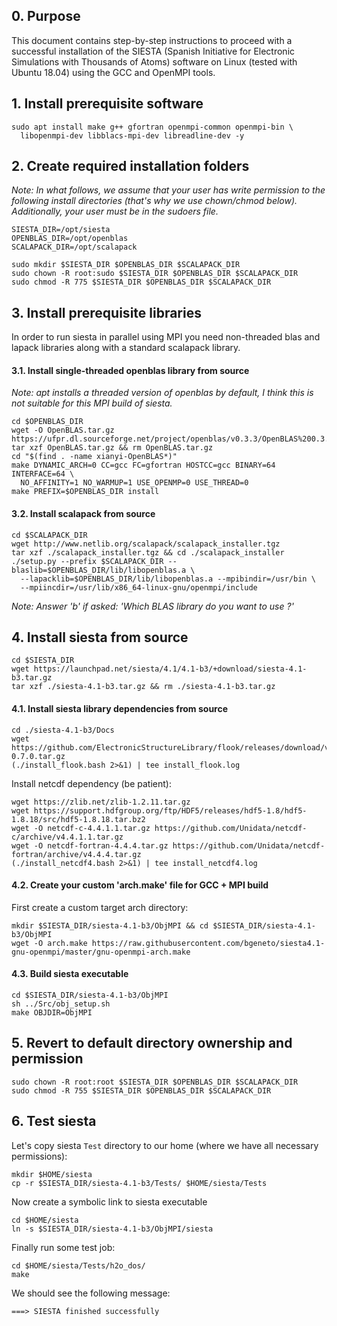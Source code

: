 ## 0. Purpose 

This document contains step-by-step instructions to proceed with a successful installation of the SIESTA (Spanish Initiative for Electronic Simulations with Thousands of Atoms) software on Linux (tested with Ubuntu 18.04) using the GCC and OpenMPI tools. 

## 1. Install prerequisite software

```
sudo apt install make g++ gfortran openmpi-common openmpi-bin \
  libopenmpi-dev libblacs-mpi-dev libreadline-dev -y
```

## 2. Create required installation folders

*Note: In what follows, we assume that your user has write permission to the following install directories (that's why we use chown/chmod below). Additionally, your user must be in the sudoers file.*

```
SIESTA_DIR=/opt/siesta
OPENBLAS_DIR=/opt/openblas
SCALAPACK_DIR=/opt/scalapack 

sudo mkdir $SIESTA_DIR $OPENBLAS_DIR $SCALAPACK_DIR
sudo chown -R root:sudo $SIESTA_DIR $OPENBLAS_DIR $SCALAPACK_DIR
sudo chmod -R 775 $SIESTA_DIR $OPENBLAS_DIR $SCALAPACK_DIR
```

## 3. Install prerequisite libraries 

In order to run siesta in parallel using MPI you need non-threaded blas and lapack libraries along with a standard scalapack library.

#### 3.1. Install single-threaded openblas library from source

*Note: apt installs a threaded version of openblas by default, I think this is not suitable for this MPI build of siesta.*

```
cd $OPENBLAS_DIR
wget -O OpenBLAS.tar.gz https://ufpr.dl.sourceforge.net/project/openblas/v0.3.3/OpenBLAS%200.3.3%20version.tar.gz
tar xzf OpenBLAS.tar.gz && rm OpenBLAS.tar.gz
cd "$(find . -name xianyi-OpenBLAS*)"
make DYNAMIC_ARCH=0 CC=gcc FC=gfortran HOSTCC=gcc BINARY=64 INTERFACE=64 \
  NO_AFFINITY=1 NO_WARMUP=1 USE_OPENMP=0 USE_THREAD=0
make PREFIX=$OPENBLAS_DIR install  
```

#### 3.2. Install scalapack from source

```
cd $SCALAPACK_DIR
wget http://www.netlib.org/scalapack/scalapack_installer.tgz
tar xzf ./scalapack_installer.tgz && cd ./scalapack_installer
./setup.py --prefix $SCALAPACK_DIR --blaslib=$OPENBLAS_DIR/lib/libopenblas.a \
  --lapacklib=$OPENBLAS_DIR/lib/libopenblas.a --mpibindir=/usr/bin \
  --mpiincdir=/usr/lib/x86_64-linux-gnu/openmpi/include
```

*Note: Answer 'b' if asked: 'Which BLAS library do you want to use ?'*


## 4. Install siesta from source

```
cd $SIESTA_DIR
wget https://launchpad.net/siesta/4.1/4.1-b3/+download/siesta-4.1-b3.tar.gz
tar xzf ./siesta-4.1-b3.tar.gz && rm ./siesta-4.1-b3.tar.gz
```

#### 4.1. Install siesta library dependencies from source

```
cd ./siesta-4.1-b3/Docs
wget https://github.com/ElectronicStructureLibrary/flook/releases/download/v0.7.0/flook-0.7.0.tar.gz
(./install_flook.bash 2>&1) | tee install_flook.log
```

Install netcdf dependency (be patient):

```
wget https://zlib.net/zlib-1.2.11.tar.gz
wget https://support.hdfgroup.org/ftp/HDF5/releases/hdf5-1.8/hdf5-1.8.18/src/hdf5-1.8.18.tar.bz2
wget -O netcdf-c-4.4.1.1.tar.gz https://github.com/Unidata/netcdf-c/archive/v4.4.1.1.tar.gz
wget -O netcdf-fortran-4.4.4.tar.gz https://github.com/Unidata/netcdf-fortran/archive/v4.4.4.tar.gz
(./install_netcdf4.bash 2>&1) | tee install_netcdf4.log
```

#### 4.2. Create your custom 'arch.make' file for GCC + MPI build 

First create a custom target arch directory:

```
mkdir $SIESTA_DIR/siesta-4.1-b3/ObjMPI && cd $SIESTA_DIR/siesta-4.1-b3/ObjMPI
wget -O arch.make https://raw.githubusercontent.com/bgeneto/siesta4.1-gnu-openmpi/master/gnu-openmpi-arch.make
```

#### 4.3. Build siesta executable 

```
cd $SIESTA_DIR/siesta-4.1-b3/ObjMPI
sh ../Src/obj_setup.sh
make OBJDIR=ObjMPI
```

## 5. Revert to default directory ownership and permission 

```
sudo chown -R root:root $SIESTA_DIR $OPENBLAS_DIR $SCALAPACK_DIR
sudo chmod -R 755 $SIESTA_DIR $OPENBLAS_DIR $SCALAPACK_DIR
```

## 6. Test siesta

Let's copy siesta `Test` directory to our home (where we have all necessary permissions): 

```
mkdir $HOME/siesta
cp -r $SIESTA_DIR/siesta-4.1-b3/Tests/ $HOME/siesta/Tests
```

Now create a symbolic link to siesta executable 

```
cd $HOME/siesta
ln -s $SIESTA_DIR/siesta-4.1-b3/ObjMPI/siesta
```

Finally run some test job:

```
cd $HOME/siesta/Tests/h2o_dos/
make
```

We should see the following message:
```
===> SIESTA finished successfully
```
